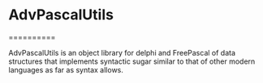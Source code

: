 # AdvPascalUtils
==========

AdvPascalUtils is an object library for delphi and FreePascal of data structures that implements syntactic sugar similar to that of other modern languages as far as syntax allows. 
